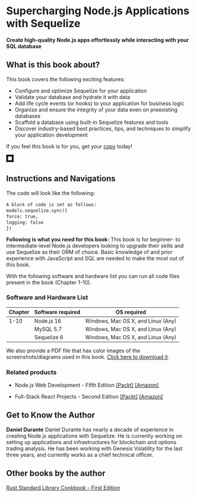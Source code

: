 # Supercharging Node.js Applications with Sequelize

<a href="https://www.packtpub.com/product/supercharging-node-js-applications-with-sequelize/9781801811552?utm_source=github&utm_medium=repository&utm_campaign=9781801076012"><img src="https://static.packt-cdn.com/products/9781801811552/cover/smaller" alt="" height="256px" align="right"></a>

**Create high-quality Node.js apps effortlessly while interacting with your SQL database**

## What is this book about?

This book covers the following exciting features:
* Configure and optimize Sequelize for your application
* Validate your database and hydrate it with data
* Add life cycle events (or hooks) to your application for business logic
* Organize and ensure the integrity of your data even on preexisting databases
* Scaffold a database using built-in Sequelize features and tools
* Discover industry-based best practices, tips, and techniques to simplify your application development

If you feel this book is for you, get your [copy](https://www.amazon.com/dp/1801811555) today!

<a href="https://www.packtpub.com/?utm_source=github&utm_medium=banner&utm_campaign=GitHubBanner"><img src="https://raw.githubusercontent.com/PacktPublishing/GitHub/master/GitHub.png" 
alt="https://www.packtpub.com/" border="5" /></a>

## Instructions and Navigations

The code will look like the following:
```
A block of code is set as follows:
models.sequelize.sync({
force: true,
logging: false
})

```

**Following is what you need for this book:**
This book is for beginner- to intermediate-level Node.js developers looking to upgrade their skills and use Sequelize as their ORM of choice. Basic knowledge of and prior experience with JavaScript and SQL are needed to make the most out of this book.

With the following software and hardware list you can run all code files present in the book (Chapter 1-10).
### Software and Hardware List
| Chapter | Software required | OS required |
| -------- | ------------------------------------ | ----------------------------------- |
| 1-10 | Node.js 16 | Windows, Mac OS X, and Linux (Any)  |
|      | MySQL 5.7 | Windows, Mac OS X, and Linux (Any)   |
|      | Sequelize 6 | Windows, Mac OS X, and Linux (Any) |


We also provide a PDF file that has color images of the screenshots/diagrams used in this book. [Click here to download it](https://packt.link/FqVKp).

### Related products
* Node.js Web Development - Fifth Edition [[Packt]](https://www.packtpub.com/product/node-js-web-development-fifth-edition/9781838987572?utm_source=github&utm_medium=repository&utm_campaign=9781838987572) [[Amazon]](https://www.amazon.com/dp/1838987576)

* Full-Stack React Projects - Second Edition [[Packt]](https://www.packtpub.com/product/full-stack-react-projects-second-edition/9781839215414?utm_source=github&utm_medium=repository&utm_campaign=9781839215414) [[Amazon]](https://www.amazon.com/dp/1839215410)

## Get to Know the Author
**Daniel Durante**
Daniel Durante has nearly a decade of experience in creating Node.js applications with Sequelize. He is currently working on setting up applications and infrastructures for blockchain and options trading analysis. He has been working with Genesis Volatility for the last three years, and currently works as a chief technical officer.

## Other books by the author
[Rust Standard Library Cookbook - First Edition](https://www.packtpub.com/product/rust-standard-library-cookbook/9781788623926?utm_source=github&utm_medium=repository&utm_campaign=9781788623926)

